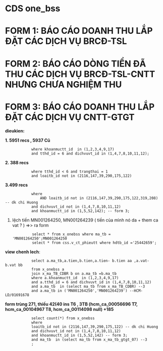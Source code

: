 # CDS one_bss

# FORM 1: BÁO CÁO DOANH THU LẮP ĐẶT CÁC DỊCH VỤ BRCĐ-TSL
# FORM 2: BÁO CÁO DÒNG TIỀN ĐÃ THU CÁC DỊCH VỤ BRCĐ-TSL-CNTT NHƯNG CHƯA NGHIỆM THU
# FORM 3: BÁO CÁO DOANH THU LẮP ĐẶT CÁC DỊCH VỤ CNTT-GTGT

**dieukien:**

**1. 5951 recs , 5937 Cũ**

				where khoanmuctt_id  in (1,2,3,4,9,17)
				and tthd_id = 6 and dichvuvt_id in (1,4,7,8,10,11,12);
**2. 388 recs**

				where tthd_id < 6 and trangthai = 1
				and loaitb_id not in (2116,147,39,290,175,122)
**3.499 recs**

				where 
    				AND loaitb_id not in (2116,147,39,290,175,122,319,208)  -- dk chi Huong
				and dichvuvt_id not in (1,4,7,8,10,11,12)
				and khoanmuctt_id in (1,5,52,142); -- form 3;


1. lệch tiền MN001264250, MN001264239 ( tiền của mình nó da + them ca vat ? ) =>> ra form
   
				select * from x_onebss where ma_tb = 'MN001264250';MN001264250
				select * from css.v_ct_phieutt where hdtb_id ='25442659';

**view chenh lech**:

				select a.ma_tb,a.tien,b.tien,a.tien- b.tien aa ,a.vat-b.vat bb
				from x_onebss a
				join x_ma_TB_CDBR b on a.ma_tb =b.ma_tb
				where a.khoanmuctt_id  in (1,2,3,4,9,17)
				and a.tthd_id = 6 and dichvuvt_id in (1,4,7,8,10,11,12)
				and a.ma_tb  in (select ma_tb from x_ma_TB_CDBR) --3
				and a.ma_tb in ('MN001264250','MN001264239') --HCM-LD/01691678




 **form trùng 271, thiếu 42(40 ins T6 , 3TB (hcm_ca_00056696 T7, hcm_ca_00104967 T8, hcm_ca_00114098 null) 
			+185**


				select count(*) from x_onebss
				where
				loaitb_id not in (2116,147,39,290,175,122) -- dk chi Huong
				and dichvuvt_id not in (1,4,7,8,10,11,12)
				and khoanmuctt_id in (1,5,52,142) -- form 3;
				and ma_tb  in (select ma_tb from x_ma_tb_gtgt_07) --3
				;			

